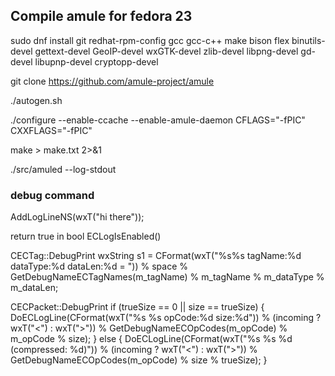 ## Compile amule for fedora 23


sudo dnf install git redhat-rpm-config gcc gcc-c++ make bison flex binutils-devel gettext-devel GeoIP-devel wxGTK-devel zlib-devel libpng-devel gd-devel libupnp-devel cryptopp-devel

git clone https://github.com/amule-project/amule

./autogen.sh

./configure --enable-ccache --enable-amule-daemon CFLAGS="-fPIC" CXXFLAGS="-fPIC"

make > make.txt 2>&1

./src/amuled --log-stdout


### debug command

AddLogLineNS(wxT("hi there"));

return true in bool ECLogIsEnabled()

CECTag::DebugPrint
    wxString s1 = CFormat(wxT("%s%s tagName:%d dataType:%d dataLen:%d = ")) % space % GetDebugNameECTagNames(m_tagName) % m_tagName % m_dataType % m_dataLen;


CECPacket::DebugPrint
    if (trueSize == 0 || size == trueSize) {
      DoECLogLine(CFormat(wxT("%s %s opCode:%d size:%d")) % (incoming ? wxT("<") : wxT(">"))
        % GetDebugNameECOpCodes(m_opCode) % m_opCode % size);
    } else {
      DoECLogLine(CFormat(wxT("%s %s %d (compressed: %d)")) % (incoming ? wxT("<") : wxT(">"))
        % GetDebugNameECOpCodes(m_opCode) % size % trueSize);
    }
